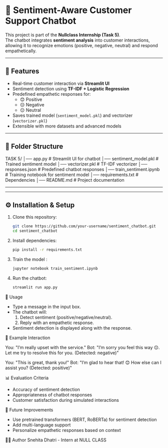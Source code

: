 # 🧠 Sentiment-Aware Customer Support Chatbot

This project is part of the **Nullclass Internship (Task 5)**.  
The chatbot integrates **sentiment analysis** into customer interactions, allowing it to recognize emotions (positive, negative, neutral) and respond empathetically.

---

## 🚀 Features
- Real-time customer interaction via **Streamlit UI**
- Sentiment detection using **TF-IDF + Logistic Regression**
- Predefined empathetic responses for:
  - 😊 Positive
  - 😔 Negative
  - 😐 Neutral
- Saves trained model (`sentiment_model.pkl`) and vectorizer (`vectorizer.pkl`)
- Extensible with more datasets and advanced models

---

## 📂 Folder Structure
TASK 5/
│── app.py # Streamlit UI for chatbot
│── sentiment_model.pkl # Trained sentiment model
│── vectorizer.pkl # TF-IDF vectorizer
│── responses.json # Predefined chatbot responses
│── train_sentiment.ipynb # Training notebook for sentiment model
│── requirements.txt # Dependencies
│── README.md # Project documentation

---


---

## ⚙️ Installation & Setup

1. Clone this repository:
   ```bash
   git clone https://github.com/your-username/sentiment_chatbot.git
   cd sentiment_chatbot
2. Install dependencies:
   ```bash
   pip install -r requirements.txt
3. Train the model :
   ```bash
   jupyter notebook train_sentiment.ipynb
4. Run the chatbot:
   ```bash
   streamlit run app.py

🎯 Usage

* Type a message in the input box.
* The chatbot will:
  1. Detect sentiment (positive/negative/neutral).
  2. Reply with an empathetic response.
* Sentiment detection is displayed along with the response.

🧪 Example Interaction

You: "I’m really upset with the service."
Bot: "I’m sorry you feel this way 😔. Let me try to resolve this for you. (Detected: negative)"

You: "This is great, thank you!"
Bot: "I’m glad to hear that! 😊 How else can I assist you? (Detected: positive)"

📊 Evaluation Criteria
* Accuracy of sentiment detection
* Appropriateness of chatbot responses
* Customer satisfaction during simulated interactions

🔮 Future Improvements
* Use pretrained transformers (BERT, RoBERTa) for sentiment detection
* Add multi-language support
* Personalize empathetic responses based on context

👩‍💻 Author
Snehita Dhatri - Intern at NULL CLASS
